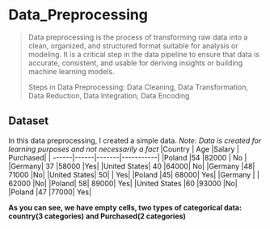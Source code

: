 # Data_Preprocessing
> Data preprocessing is the process of transforming raw data into a clean, organized, and structured format suitable for analysis or modeling. It is a critical step in the data pipeline to ensure that data is accurate, consistent, and usable for deriving insights or building machine learning models.
>
> Steps in Data Preprocessing: Data Cleaning, Data Transformation, Data Reduction, Data Integration, Data Encoding

## Dataset
In this data preprocessing, I created a simple data. _Note: Data is created for learning purposes and not necessarily a fact_
|Country | Age |Salary |	Purchased|
| ------|------|-------|-----------|
|Poland	|54	|82000	| No |
|Germany|	37	|58000	|Yes|
|United States|	40	|64000|	No|
|Germany |48|	71000	|No|
|United States|	50|	|	Yes|
|Poland	|45|	68000|	Yes|
|Germany	|  |	62000	|No|
|Poland|	58|	89000|	Yes|
|United States	|60	|93000	|No|
|Poland	|47	|77000|	Yes|

__As you can see, we have empty cells, two types of categorical data: country(3 categories) and Purchased(2 categories)__


